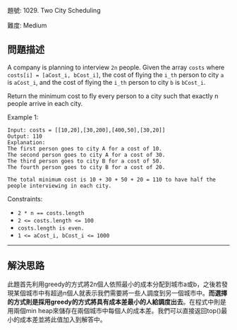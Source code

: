 題號: 1029. Two City Scheduling

難度: Medium

## 問題描述
A company is planning to interview `2n` people. Given the array `costs` where `costs[i] = [aCost_i, bCost_i]`, the cost of flying the `i_th` person to city `a` is `aCost_i`, and the cost of flying the `i_th` person to city `b` is `bCost_i`.

Return the minimum cost to fly every person to a city such that exactly n people arrive in each city.

Example 1:
```
Input: costs = [[10,20],[30,200],[400,50],[30,20]]
Output: 110
Explanation: 
The first person goes to city A for a cost of 10.
The second person goes to city A for a cost of 30.
The third person goes to city B for a cost of 50.
The fourth person goes to city B for a cost of 20.

The total minimum cost is 10 + 30 + 50 + 20 = 110 to have half the people interviewing in each city.
```

Constraints:

- `2 * n == costs.length`
- `2 <= costs.length <= 100`
- `costs.length is even.`
- `1 <= aCost_i, bCost_i <= 1000`

---
## 解決思路
此題首先利用greedy的方式將2n個人依照最小的成本分配到城市a或b，之後若發現某個城市中有超過n個人就表示我們需要將一些人調度到另一個城市中。**而選擇的方式則是採用greedy的方式將具有成本差最小的人給調度出去**。在程式中則是用兩個min heap來儲存在兩個城市中每個人的成本差。我們可以直接返回top()最小的成本差並將此值加入到解答中。